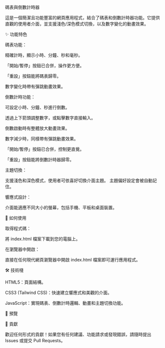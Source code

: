 碼表與倒數計時器

這是一個簡潔且功能豐富的網頁應用程式，結合了碼表和倒數計時器功能。它提供直觀的使用者介面，並支援淺色/深色模式切換，以及數字變化的動畫效果。

✨ 功能特色

碼表功能：

  精確計時，顯示小時、分鐘、秒和毫秒。

  「開始/暫停」按鈕已合併，操作更方便。

  「重設」按鈕能將碼表歸零。

  數字變化時帶有彈跳動畫效果。


倒數計時功能：

  可設定小時、分鐘、秒進行倒數。
  
  透過上下箭頭調整數字，或點擊數字直接輸入。
  
  倒數啟動時有整體放大動畫效果。
  
  數字減少時，同樣帶有彈跳動畫效果。
  
「開始/暫停」按鈕已合併，控制更直覺。

「重設」按鈕能將倒數計時器歸零。


主題切換：

支援淺色和深色模式，使用者可依喜好切換介面主題。
主題偏好設定會被自動記住。


響應式設計：

介面能適應不同大小的螢幕，包括手機、平板和桌面裝置。


🚀 如何使用

取得程式碼：

將 index.html 檔案下載到您的電腦上。

在瀏覽器中開啟：

直接在任何現代網頁瀏覽器中開啟 index.html 檔案即可運行應用程式。

🛠️ 技術棧

HTML5：頁面結構。

CSS3 (Tailwind CSS)：快速建立響應式和美觀的介面。

JavaScript：實現碼表、倒數計時邏輯、動畫和主題切換功能。

📸 預覽

🤝 貢獻

歡迎任何形式的貢獻！如果您有任何建議、功能請求或發現錯誤，請隨時提出 Issues 或提交 Pull Requests。
